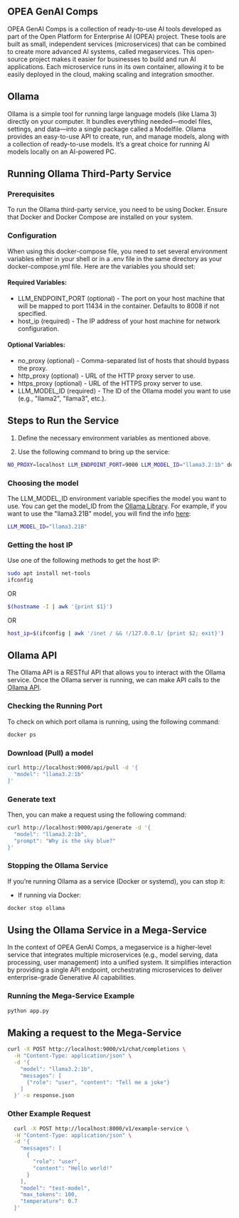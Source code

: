 ## OPEA GenAI Comps
OPEA GenAI Comps is a collection of ready-to-use AI tools developed as part of the Open Platform for Enterprise AI (OPEA) project. These tools are built as small, independent services (microservices) that can be combined to create more advanced AI systems, called megaservices. This open-source project makes it easier for businesses to build and run AI applications. Each microservice runs in its own container, allowing it to be easily deployed in the cloud, making scaling and integration smoother.

## Ollama
Ollama is a simple tool for running large language models (like Llama 3) directly on your computer. It bundles everything needed—model files, settings, and data—into a single package called a Modelfile. Ollama provides an easy-to-use API to create, run, and manage models, along with a collection of ready-to-use models. It’s a great choice for running AI models locally on an AI-powered PC.

## Running Ollama Third-Party Service
### Prerequisites
To run the Ollama third-party service, you need to be using Docker. Ensure that Docker and Docker Compose are installed on your system.

### Configuration
When using this docker-compose file, you need to set several environment variables either in your shell or in a .env file in the same directory as your docker-compose.yml file. Here are the variables you should set:

#### Required Variables:
- LLM_ENDPOINT_PORT (optional) - The port on your host machine that will be mapped to port 11434 in the container. Defaults to 8008 if not specified.
- host_ip (required) - The IP address of your host machine for network configuration.

#### Optional Variables:
- no_proxy (optional) - Comma-separated list of hosts that should bypass the proxy.
- http_proxy (optional) - URL of the HTTP proxy server to use.
- https_proxy (optional) - URL of the HTTPS proxy server to use.
- LLM_MODEL_ID (required) - The ID of the Ollama model you want to use (e.g., "llama2", "llama3", etc.).

## Steps to Run the Service
1. Define the necessary environment variables as mentioned above.

2. Use the following command to bring up the service:
```bash
NO_PROXY=localhost LLM_ENDPOINT_PORT=9000 LLM_MODEL_ID="llama3.2:1b" docker compose up
```

### Choosing the model
The LLM_MODEL_ID environment variable specifies the model you want to use. You can get the model_ID from the [Ollama Library](https://ollama.com/library). For example, if you want to use the "llama3.21B" model, you will find the info [here](https://ollama.com/library/llama3.2):

```bash
LLM_MODEL_ID="llama3.21B"
```

### Getting the host IP
Use one of the following methods to get the host IP:
```bash
sudo apt install net-tools
ifconfig
```
OR
```bash
$(hostname -I | awk '{print $1}')
```
OR
```bash
host_ip=$(ifconfig | awk '/inet / && !/127.0.0.1/ {print $2; exit}')
```

## Ollama API
The Ollama API is a RESTful API that allows you to interact with the Ollama service. 
Once the Ollama server is running, we can make API calls to the [Ollama API](https://github.com/ollama/ollama/blob/main/docs/api.md).

### Checking the Running Port
To check on which port ollama is running, using the following command:
```bash
docker ps
```

### Download (Pull) a model
```bash 
curl http://localhost:9000/api/pull -d '{
  "model": "llama3.2:1b"
}'
```

### Generate text
Then, you can make a request using the following command:

```bash
curl http://localhost:9000/api/generate -d '{
  "model": "llama3.2:1b",
  "prompt": "Why is the sky blue?"
}'
```
### Stopping the Ollama Service
If you’re running Ollama as a service (Docker or systemd), you can stop it:
-	If running via Docker:
```bash
docker stop ollama
```

## Using the Ollama Service in a Mega-Service
In the context of OPEA GenAI Comps, a megaservice is a higher-level service that integrates multiple microservices (e.g., model serving, data processing, user management) into a unified system. It simplifies interaction by providing a single API endpoint, orchestrating microservices to deliver enterprise-grade Generative AI capabilities.

### Running the Mega-Service Example
```bash
python app.py
```

## Making a request to the Mega-Service
```bash
curl -X POST http://localhost:9000/v1/chat/completions \
  -H "Content-Type: application/json" \
  -d '{
    "model": "llama3.2:1b",
    "messages": [
      {"role": "user", "content": "Tell me a joke"}
    ]
  }' -o response.json
```
### Other Example Request
```bash
  curl -X POST http://localhost:8000/v1/example-service \
  -H "Content-Type: application/json" \
  -d '{
    "messages": [
      {
        "role": "user",
        "content": "Hello world!"
      }
    ],
    "model": "test-model",
    "max_tokens": 100,
    "temperature": 0.7
  }'
```

